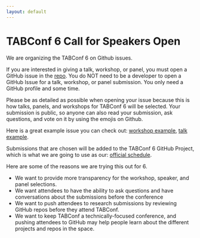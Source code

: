 ```yaml
---
layout: default
---
```


# TABConf 6 Call for Speakers Open

We are organizing the TABConf 6 on Github issues.

If you are interested in giving a talk, workshop, or panel, you must open a GitHub issue in the 
<a target="_blank" href="https://github.com/TABConf/7.tabconf.com/issues/new/choose">repo</a>. 
You do NOT need to be a developer to open a GitHub Issue for a talk, workshop, or panel submission. You only need a GitHub profile and some time.

Please be as detailed as possible when opening your issue because this is how talks, panels, and workshops for TABConf 6 will be selected. Your submission is public, so anyone can also read your submission, ask questions, and vote on it by using the emojis on Github. 

Here is a great example issue you can check out: <a target="_blank" href="https://github.com/TABConf/2023.tabconf.com/issues/34">workshop example</a>, <a target="_blank" href="https://github.com/TABConf/2023.tabconf.com/issues/96">talk example</a>.

Submissions that are chosen will be added to the TABConf 6 GitHub Project, which is what we are going to use as our: 
<a target="_blank" href="https://github.com/orgs/TABConf/projects/7">official schedule</a>.

Here are some of the reasons we are trying this out for 6.
- We want to provide more transparency for the workshop, speaker, and panel selections. 
- We want attendees to have the ability to ask questions and have conversations about the submissions before the conference
- We want to push attendees to research submissions by reviewing GitHub repos before they attend TABConf. 
- We want to keep TABConf a technically-focused conference, and pushing attendees to GitHub may help people learn about the different projects and repos in the space. 
